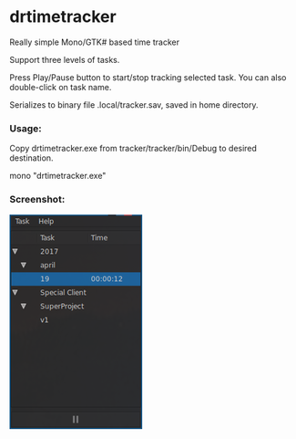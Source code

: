 # drtimetracker
Really simple Mono/GTK# based time tracker

Support three levels of tasks.

Press Play/Pause button to start/stop tracking selected task.
You can also double-click on task name.

Serializes to binary file .local/tracker.sav, saved in home directory.

### Usage:

Copy drtimetracker.exe from tracker/tracker/bin/Debug to desired destination.

mono "drtimetracker.exe"

### Screenshot:

![Screenshot](shot.png)
